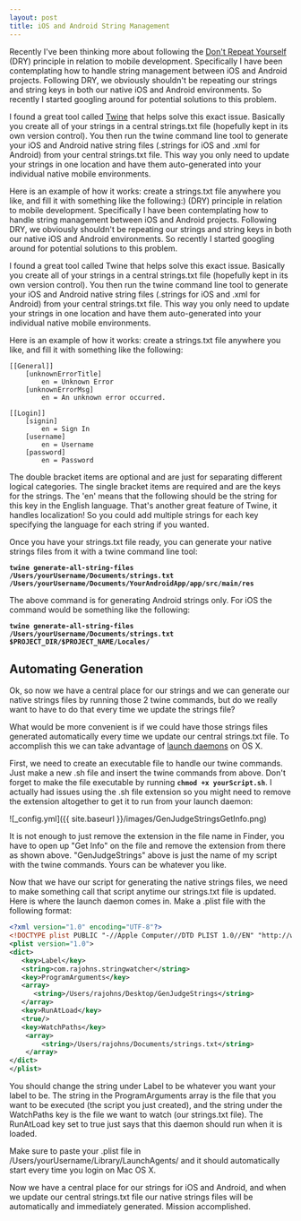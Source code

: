 ```yaml
---
layout: post
title: iOS and Android String Management
---
```


Recently I've been thinking more about following the [Don't Repeat Yourself](https://en.wikipedia.org/wiki/Don%27t_repeat_yourself) (DRY) principle in relation to mobile development. Specifically I have been contemplating how to handle string management between iOS and Android projects. Following DRY, we obviously shouldn't be repeating our strings and string keys in both our native iOS and Android environments. So recently I started googling around for potential solutions to this problem.

I found a great tool called [Twine](https://github.com/mobiata/twine) that helps solve this exact issue. Basically you create all of your strings in a central strings.txt file (hopefully kept in its own version control). You then run the twine command line tool to generate your iOS and Android native string files (.strings for iOS and .xml for Android) from your central strings.txt file. This way you only need to update your strings in one location and have them auto-generated into your individual native mobile environments.

Here is an example of how it works: create a strings.txt file anywhere you like, and fill it with something like the following:) (DRY) principle in relation to mobile development. Specifically I have been contemplating how to handle string management between iOS and Android projects. Following DRY, we obviously shouldn't be repeating our strings and string keys in both our native iOS and Android environments. So recently I started googling around for potential solutions to this problem.

I found a great tool called Twine that helps solve this exact issue. Basically you create all of your strings in a central strings.txt file (hopefully kept in its own version control). You then run the twine command line tool to generate your iOS and Android native string files (.strings for iOS and .xml for Android) from your central strings.txt file. This way you only need to update your strings in one location and have them auto-generated into your individual native mobile environments.

Here is an example of how it works: create a strings.txt file anywhere you like, and fill it with something like the following:

```
[[General]]
    [unknownErrorTitle]
        en = Unknown Error
    [unknownErrorMsg]
        en = An unknown error occurred.

[[Login]]
    [signin]
        en = Sign In
    [username]
        en = Username
    [password]
        en = Password
```

The double bracket items are optional and are just for separating different logical categories. The single bracket items are required and are the keys for the strings. The 'en' means that the following should be the string for this key in the English language. That's another great feature of Twine, it handles localization! So you could add multiple strings for each key specifying the language for each string if you wanted.

Once you have your strings.txt file ready, you can generate your native strings files from it with a twine command line tool:

**`twine generate-all-string-files /Users/yourUsername/Documents/strings.txt /Users/yourUsername/Documents/YourAndroidApp/app/src/main/res`**

The above command is for generating Android strings only. For iOS the command would be something like the following:

**`twine generate-all-string-files /Users/yourUsername/Documents/strings.txt $PROJECT_DIR/$PROJECT_NAME/Locales/`**

## Automating Generation

Ok, so now we have a central place for our strings and we can generate our native strings files by running those 2 twine commands, but do we really want to have to do that every time we update the strings file?

What would be more convenient is if we could have those strings files generated automatically every time we update our central strings.txt file. To accomplish this we can take advantage of [launch daemons](https://developer.apple.com/library/mac/documentation/MacOSX/Conceptual/BPSystemStartup/Chapters/CreatingLaunchdJobs.html#//apple_ref/doc/uid/10000172i-SW7-BCIEDDBJ) on OS X.

First, we need to create an executable file to handle our twine commands. Just make a new .sh file and insert the twine commands from above. Don't forget to make the file executable by running **`chmod +x yourScript.sh`**. I actually had issues using the .sh file extension so you might need to remove the extension altogether to get it to run from your launch daemon:

![_config.yml]({{ site.baseurl }}/images/GenJudgeStringsGetInfo.png)

It is not enough to just remove the extension in the file name in Finder, you have to open up "Get Info" on the file and remove the extension from there as shown above. "GenJudgeStrings" above is just the name of my script with the twine commands. Yours can be whatever you like.

Now that we have our script for generating the native strings files, we need to make something call that script anytime our strings.txt file is updated. Here is where the launch daemon comes in. Make a .plist file with the following format:

```xml
<?xml version="1.0" encoding="UTF-8"?>
<!DOCTYPE plist PUBLIC "-//Apple Computer//DTD PLIST 1.0//EN" "http://www.apple.com/DTDs/PropertyList-1.0.dtd">
<plist version="1.0">
<dict>
   <key>Label</key>
   <string>com.rajohns.stringwatcher</string>
   <key>ProgramArguments</key>
   <array>
      <string>/Users/rajohns/Desktop/GenJudgeStrings</string>
   </array>
   <key>RunAtLoad</key>
   <true/>
   <key>WatchPaths</key>
    <array>
        <string>/Users/rajohns/Documents/strings.txt</string>
    </array>
</dict>
</plist>
```

You should change the string under Label to be whatever you want your label to be. The string in the ProgramArguments array is the file that you want to be executed (the script you just created), and the string under the WatchPaths key is the file we want to watch (our strings.txt file). The RunAtLoad key set to true just says that this daemon should run when it is loaded.

Make sure to paste your .plist file in /Users/yourUsername/Library/LaunchAgents/ and it should automatically start every time you login on Mac OS X.

Now we have a central place for our strings for iOS and Android, and when we update our central strings.txt file our native strings files will be automatically and immediately generated. Mission accomplished.

